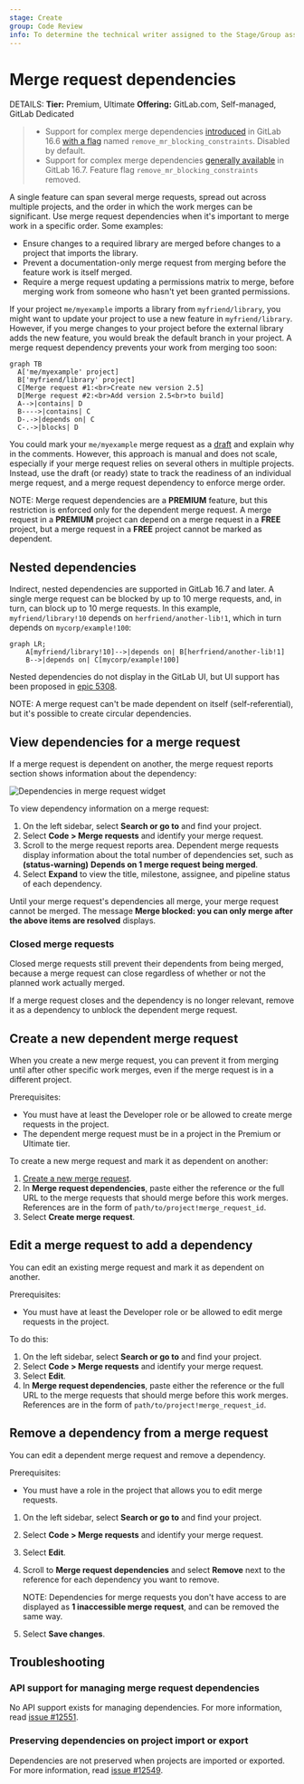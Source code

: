 ```yaml
---
stage: Create
group: Code Review
info: To determine the technical writer assigned to the Stage/Group associated with this page, see https://handbook.gitlab.com/handbook/product/ux/technical-writing/#assignments
---
```


# Merge request dependencies

DETAILS:
**Tier:** Premium, Ultimate
**Offering:** GitLab.com, Self-managed, GitLab Dedicated

> - Support for complex merge dependencies [introduced](https://gitlab.com/gitlab-org/gitlab/-/issues/11393) in GitLab 16.6 [with a flag](../../../administration/feature_flags.md) named `remove_mr_blocking_constraints`. Disabled by default.
> - Support for complex merge dependencies [generally available](https://gitlab.com/gitlab-org/gitlab/-/merge_requests/136775) in GitLab 16.7. Feature flag `remove_mr_blocking_constraints` removed.

A single feature can span several merge requests, spread out across multiple projects,
and the order in which the work merges can be significant. Use merge request dependencies
when it's important to merge work in a specific order. Some examples:

- Ensure changes to a required library are merged before changes to a project that
  imports the library.
- Prevent a documentation-only merge request from merging before the feature work
  is itself merged.
- Require a merge request updating a permissions matrix to merge, before merging work
  from someone who hasn't yet been granted permissions.

If your project `me/myexample` imports a library from `myfriend/library`,
you might want to update your project to use a new feature in `myfriend/library`.
However, if you merge changes to your project before the external library adds the
new feature, you would break the default branch in your project. A merge request
dependency prevents your work from merging too soon:

```mermaid
graph TB
  A['me/myexample' project]
  B['myfriend/library' project]
  C[Merge request #1:<br>Create new version 2.5]
  D[Merge request #2:<br>Add version 2.5<br>to build]
  A-->|contains| D
  B---->|contains| C
  D-.->|depends on| C
  C-.->|blocks| D
```

You could mark your `me/myexample` merge request as a [draft](drafts.md)
and explain why in the comments. However, this approach is manual and does not scale, especially
if your merge request relies on several others in multiple projects. Instead,
use the draft (or ready) state to track the readiness of an individual
merge request, and a merge request dependency to enforce merge order.

NOTE:
Merge request dependencies are a **PREMIUM** feature, but this restriction is
enforced only for the dependent merge request. A merge request in a **PREMIUM**
project can depend on a merge request in a **FREE** project, but a merge request
in a **FREE** project cannot be marked as dependent.

## Nested dependencies

Indirect, nested dependencies are supported in GitLab 16.7 and later.
A single merge request can be blocked by up to 10 merge requests, and,
in turn, can block up to 10 merge requests. In this example, `myfriend/library!10`
depends on `herfriend/another-lib!1`, which in turn depends on `mycorp/example!100`:

```mermaid
graph LR;
    A[myfriend/library!10]-->|depends on| B[herfriend/another-lib!1]
    B-->|depends on| C[mycorp/example!100]
```

Nested dependencies do not display in the GitLab UI, but UI support has
been proposed in [epic 5308](https://gitlab.com/groups/gitlab-org/-/epics/5308).

NOTE:
A merge request can't be made dependent on itself (self-referential), but
it's possible to create circular dependencies.

## View dependencies for a merge request

If a merge request is dependent on another, the merge request reports section shows
information about the dependency:

![Dependencies in merge request widget](img/dependencies_view_v15_3.png)

To view dependency information on a merge request:

1. On the left sidebar, select **Search or go to** and find your project.
1. Select **Code > Merge requests** and identify your merge request.
1. Scroll to the merge request reports area. Dependent merge requests display information
   about the total number of dependencies set, such as
   **(status-warning)** **Depends on 1 merge request being merged**.
1. Select **Expand** to view the title, milestone, assignee, and pipeline status
   of each dependency.

Until your merge request's dependencies all merge, your merge request
cannot be merged. The message
**Merge blocked: you can only merge after the above items are resolved** displays.

### Closed merge requests

Closed merge requests still prevent their dependents from being merged, because
a merge request can close regardless of whether or not the planned work actually merged.

If a merge request closes and the dependency is no longer relevant,
remove it as a dependency to unblock the dependent merge request.

## Create a new dependent merge request

When you create a new merge request, you can prevent it from merging until after
other specific work merges, even if the merge request is in a different project.

Prerequisites:

- You must have at least the Developer role or be allowed to create merge requests in the project.
- The dependent merge request must be in a project in the Premium or Ultimate tier.

To create a new merge request and mark it as dependent on another:

1. [Create a new merge request](creating_merge_requests.md).
1. In **Merge request dependencies**, paste either the reference or the full URL
   to the merge requests that should merge before this work merges. References
   are in the form of `path/to/project!merge_request_id`.
1. Select **Create merge request**.

## Edit a merge request to add a dependency

You can edit an existing merge request and mark it as dependent on another.

Prerequisites:

- You must have at least the Developer role or be allowed to edit merge requests in the project.

To do this:

1. On the left sidebar, select **Search or go to** and find your project.
1. Select **Code > Merge requests** and identify your merge request.
1. Select **Edit**.
1. In **Merge request dependencies**, paste either the reference or the full URL
   to the merge requests that should merge before this work merges. References
   are in the form of `path/to/project!merge_request_id`.

## Remove a dependency from a merge request

You can edit a dependent merge request and remove a dependency.

Prerequisites:

- You must have a role in the project that allows you to edit merge requests.

1. On the left sidebar, select **Search or go to** and find your project.
1. Select **Code > Merge requests** and identify your merge request.
1. Select **Edit**.
1. Scroll to **Merge request dependencies** and select **Remove** next to the reference
   for each dependency you want to remove.

   NOTE:
   Dependencies for merge requests you don't have access to are displayed as
   **1 inaccessible merge request**, and can be removed the same way.
1. Select **Save changes**.

## Troubleshooting

### API support for managing merge request dependencies

No API support exists for managing dependencies. For more information, read
[issue #12551](https://gitlab.com/gitlab-org/gitlab/-/issues/12551).

### Preserving dependencies on project import or export

Dependencies are not preserved when projects are imported or exported. For more
information, read [issue #12549](https://gitlab.com/gitlab-org/gitlab/-/issues/12549).
